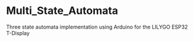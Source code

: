 # Multi_State_Automata
Three state automata implementation using Arduino for the LILYGO ESP32 T-Display
